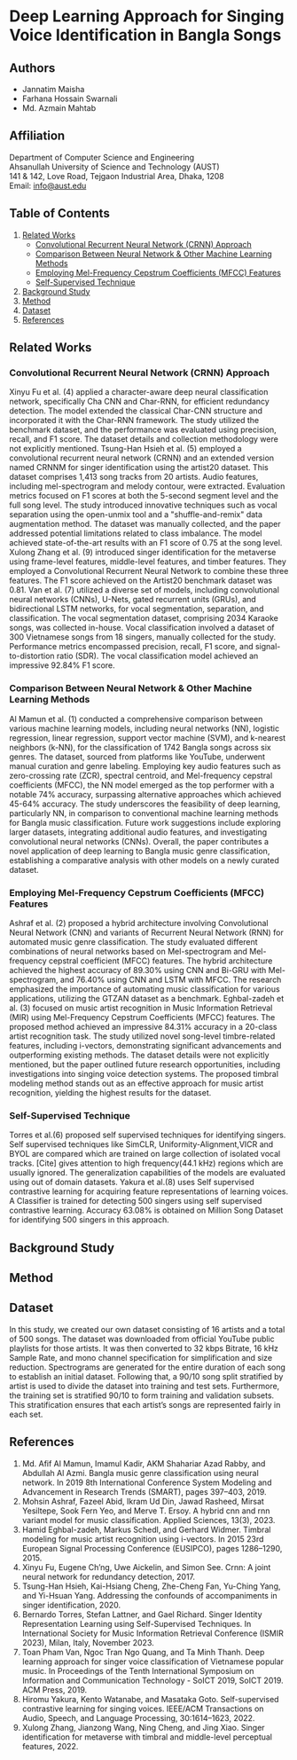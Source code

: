 # Deep Learning Approach for Singing Voice Identification in Bangla Songs

## Authors
- Jannatim Maisha
- Farhana Hossain Swarnali
- Md. Azmain Mahtab

## Affiliation
Department of Computer Science and Engineering  
Ahsanullah University of Science and Technology (AUST)  
141 & 142, Love Road, Tejgaon Industrial Area, Dhaka, 1208  
Email: info@aust.edu

## Table of Contents
1. [Related Works](#related-works)
   - [Convolutional Recurrent Neural Network (CRNN) Approach](#convolutional-recurrent-neural-network-crnn-approach)
   - [Comparison Between Neural Network & Other Machine Learning Methods](#comparison-between-neural-network--other-machine-learning-methods)
   - [Employing Mel-Frequency Cepstrum Coefficients (MFCC) Features](#employing-mel-frequency-cepstrum-coefficients-mfcc-features)
   - [Self-Supervised Technique](#self-supervised-technique)
2. [Background Study](#background-study)
3. [Method](#method)
4. [Dataset](#dataset)
5. [References](#references)

## Related Works

### Convolutional Recurrent Neural Network (CRNN) Approach
Xinyu Fu et al. (4) applied a character-aware deep neural classification network, specifically Cha CNN and Char-RNN, for efficient redundancy detection. The model extended the classical Char-CNN structure and incorporated it with the Char-RNN framework. The study utilized the benchmark dataset, and the performance was evaluated using precision, recall, and F1 score. The dataset details and collection methodology were not explicitly mentioned. Tsung-Han Hsieh et al. (5) employed a convolutional recurrent neural network (CRNN) and an extended version named CRNNM for singer identification using the artist20 dataset. This dataset comprises 1,413 song tracks from 20 artists. Audio features, including mel-spectrogram and melody contour, were extracted. Evaluation metrics focused on F1 scores at both the 5-second segment level and the full song level. The study introduced innovative techniques such as vocal separation using the open-unmix tool and a "shuffle-and-remix" data augmentation method. The dataset was manually collected, and the paper addressed potential limitations related to class imbalance. The model achieved state-of-the-art results with an F1 score of 0.75 at the song level. Xulong Zhang et al. (9) introduced singer identification for the metaverse using frame-level features, middle-level features, and timber features. They employed a Convolutional Recurrent Neural Network to combine these three features. The F1 score achieved on the Artist20 benchmark dataset was 0.81. Van et al. (7) utilized a diverse set of models, including convolutional neural networks (CNNs), U-Nets, gated recurrent units (GRUs), and bidirectional LSTM networks, for vocal segmentation, separation, and classification. The vocal segmentation dataset, comprising 2034 Karaoke songs, was collected in-house. Vocal classification involved a dataset of 300 Vietnamese songs from 18 singers, manually collected for the study. Performance metrics encompassed precision, recall, F1 score, and signal-to-distortion ratio (SDR). The vocal classification model achieved an impressive 92.84% F1 score. 

### Comparison Between Neural Network & Other Machine Learning Methods
Al Mamun et al. (1) conducted a comprehensive comparison between various machine learning models, including neural networks (NN), logistic regression, linear regression, support vector machine (SVM), and k-nearest neighbors (k-NN), for the classification of 1742 Bangla songs across six genres. The dataset, sourced from platforms like YouTube, underwent manual curation and genre labeling. Employing key audio features such as zero-crossing rate (ZCR), spectral centroid, and Mel-frequency cepstral coefficients (MFCC), the NN model emerged as the top performer with a notable 74% accuracy, surpassing alternative approaches which achieved 45-64% accuracy. The study underscores the feasibility of deep learning, particularly NN, in comparison to conventional machine learning methods for Bangla music classification. Future work suggestions include exploring larger datasets, integrating additional audio features, and investigating convolutional neural networks (CNNs). Overall, the paper contributes a novel application of deep learning to Bangla music genre classification, establishing a comparative analysis with other models on a newly curated dataset.

### Employing Mel-Frequency Cepstrum Coefficients (MFCC) Features
Ashraf et al. (2) proposed a hybrid architecture involving Convolutional Neural Network (CNN) and variants of Recurrent Neural Network (RNN) for automated music genre classification. The study evaluated different combinations of neural networks based on Mel-spectrogram and Mel-frequency cepstral coefficient (MFCC) features. The hybrid architecture achieved the highest accuracy of 89.30% using CNN and Bi-GRU with Mel-spectrogram, and 76.40% using CNN and LSTM with MFCC. The research emphasized the importance of automating music classification for various applications, utilizing the GTZAN dataset as a benchmark. Eghbal-zadeh et al. (3) focused on music artist recognition in Music Information Retrieval (MIR) using Mel-Frequency Cepstrum Coefficients (MFCC) features. The proposed method achieved an impressive 84.31% accuracy in a 20-class artist recognition task. The study utilized novel song-level timbre-related features, including i-vectors, demonstrating significant advancements and outperforming existing methods. The dataset details were not explicitly mentioned, but the paper outlined future research opportunities, including investigations into singing voice detection systems. The proposed timbral modeling method stands out as an effective approach for music artist recognition, yielding the highest results for the dataset.

### Self-Supervised Technique
Torres et al.(6) proposed self supervised techniques for identifying singers. Self supervised techniques like SimCLR, Uniformity-Alignment,VICR and BYOL are compared which are trained on large collection of isolated vocal tracks. [Cite] gives attention to high frequency(44.1 kHz) regions which are usually ignored. The generalization capabilities of the models are evaluated using out of domain datasets. Yakura et al.(8) uses Self supervised contrastive learning for acquiring feature representations of learning voices. A Classifier is trained for detecting 500 singers using self supervised contrastive learning. Accuracy 63.08% is obtained on Million Song Dataset for identifying 500 singers in this approach.

## Background Study

## Method

## Dataset
In this study, we created our own dataset consisting of 16 artists and a total of 500 songs. The dataset was downloaded from official YouTube public playlists for those artists. It was then converted to 32 kbps Bitrate, 16 kHz Sample Rate, and mono channel specification for simplification and size reduction. Spectrograms are generated for the entire duration of each song to establish an initial dataset. Following that, a 90/10 song split stratified by artist is used to divide the dataset into training and test sets. Furthermore, the training set is stratified 90/10 to form training and validation subsets. This stratification ensures that each artist’s songs are represented fairly in each set.

## References
1. Md. Afif Al Mamun, Imamul Kadir, AKM Shahariar Azad Rabby, and Abdullah Al Azmi. Bangla music genre classification using neural network. In 2019 8th International Conference System Modeling and Advancement in Research Trends (SMART), pages 397–403, 2019.
2. Mohsin Ashraf, Fazeel Abid, Ikram Ud Din, Jawad Rasheed, Mirsat Yesiltepe, Sook Fern Yeo, and Merve T. Ersoy. A hybrid cnn and rnn variant model for music classification. Applied Sciences, 13(3), 2023.
3. Hamid Eghbal-zadeh, Markus Schedl, and Gerhard Widmer. Timbral modeling for music artist recognition using i-vectors. In 2015 23rd European Signal Processing Conference (EUSIPCO), pages 1286–1290, 2015.
4. Xinyu Fu, Eugene Ch’ng, Uwe Aickelin, and Simon See. Crnn: A joint neural network for redundancy detection, 2017.
5. Tsung-Han Hsieh, Kai-Hsiang Cheng, Zhe-Cheng Fan, Yu-Ching Yang, and Yi-Hsuan Yang. Addressing the confounds of accompaniments in singer identification, 2020.
6. Bernardo Torres, Stefan Lattner, and Gael Richard. Singer Identity Representation Learning using Self-Supervised Techniques. In International Society for Music Information Retrieval Conference (ISMIR 2023), Milan, Italy, November 2023.
7. Toan Pham Van, Ngoc Tran Ngo Quang, and Ta Minh Thanh. Deep learning approach for singer voice classification of Vietnamese popular music. In Proceedings of the Tenth International Symposium on Information and Communication Technology - SoICT 2019, SoICT 2019. ACM Press, 2019.
8. Hiromu Yakura, Kento Watanabe, and Masataka Goto. Self-supervised contrastive learning for singing voices. IEEE/ACM Transactions on Audio, Speech, and Language Processing, 30:1614–1623, 2022.
9. Xulong Zhang, Jianzong Wang, Ning Cheng, and Jing Xiao. Singer identification for metaverse with timbral and middle-level perceptual features, 2022.
